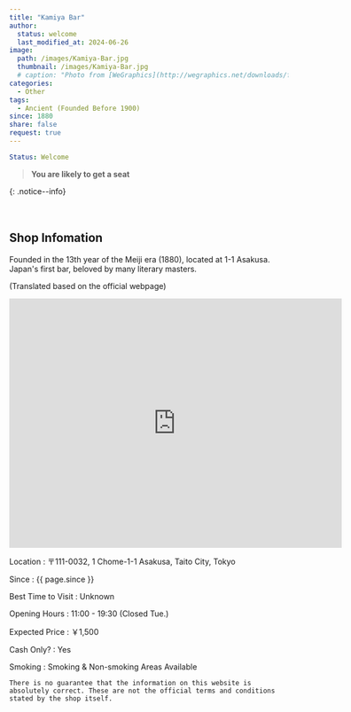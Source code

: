 ```yaml
---
title: "Kamiya Bar"
author:
  status: welcome
  last_modified_at: 2024-06-26
image: 
  path: /images/Kamiya-Bar.jpg
  thumbnail: /images/Kamiya-Bar.jpg
  # caption: "Photo from [WeGraphics](http://wegraphics.net/downloads/free-ultimate-blurred-background-pack/)"
categories:
  - Other
tags:
  - Ancient (Founded Before 1900)
since: 1880
share: false
request: true
---
```


```yaml
Status: Welcome 
```

> **You are likely to get a seat**
> 
{: .notice--info}


<p>　</p>


## Shop Infomation
Founded in the 13th year of the Meiji era (1880), located at 1-1 Asakusa. Japan's first bar, beloved by many literary masters.

<p class="site-description">
(Translated based on the official webpage)
</p>

<!-- <a href="https://www.asakusaimahan.co.jp/english" class="btn btn--inverse">Official Webpage in English</a> -->

<div class="map">
<iframe src="https://www.google.com/maps/embed?pb=!1m18!1m12!1m3!1d3239.6214953622903!2d139.79273939678953!3d35.71093090000004!2m3!1f0!2f0!3f0!3m2!1i1024!2i768!4f13.1!3m3!1m2!1s0x60188ebf399b16b5%3A0xa9645897f4945a4a!2sKamiya%20Bar!5e0!3m2!1sen!2sjp!4v1719478105124!5m2!1sen!2sjp" width="600" height="450" style="border:0;" allowfullscreen="" loading="lazy" referrerpolicy="no-referrer-when-downgrade"></iframe>
</div>

<p></p>

Location
: 〒111-0032, 1 Chome-1-1 Asakusa, Taito City, Tokyo

Since
: {{ page.since }}

Best Time to Visit
: Unknown

Opening Hours
: 11:00 - 19:30 (Closed Tue.)

Expected Price
: ￥1,500

Cash Only?
: Yes

Smoking
: Smoking & Non-smoking Areas Available


`There is no guarantee that the information on this website is absolutely correct. These are not the official terms and conditions stated by the shop itself.`

